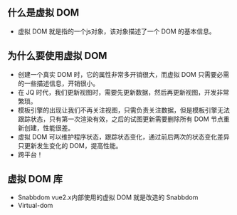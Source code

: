 ## 什么是虚拟 DOM
- 虚拟 DOM 就是指的一个js对象，该对象描述了一个 DOM 的基本信息。
  
## 为什么要使用虚拟 DOM
- 创建一个真实 DOM 时，它的属性非常多开销很大，而虚拟 DOM 只需要必需的一些描述信息，开销很小。
- 在 JQ 时代，我们更新视图时，需要先更新数据，然后再更新视图，开发非常繁琐。
- 模板引擎的出现让我们不再关注视图，只需负责关注数据，但是模板引擎无法跟踪状态，只有第一次渲染有效，之后的试图更新需要删除所有 DOM 节点重新创建，性能很差。
- 虚拟 DOM 可以维护程序状态，跟踪状态变化，通过前后两次的状态变化差异只更新发生变化的 DOM，提高性能。
- 跨平台！

## 虚拟 DOM 库
- Snabbdom vue2.x内部使用的虚拟 DOM 就是改造的 Snabbdom
- Virtual-dom
